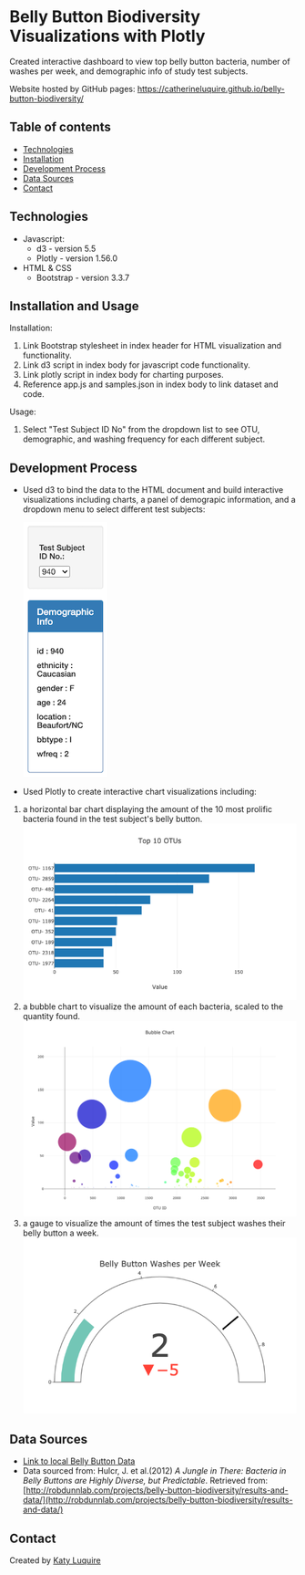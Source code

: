 # Belly Button Biodiversity Visualizations with Plotly

Created interactive dashboard to view top belly button bacteria, number of washes per week, and demographic info of study test subjects.

Website hosted by GitHub pages: https://catherineluquire.github.io/belly-button-biodiversity/

## Table of contents

* [Technologies](#technologies)
* [Installation](#installation)
* [Development Process](#development-process)
* [Data Sources](#data-sources)
* [Contact](#contact)

## Technologies

* Javascript:
  * d3 - version 5.5
  * Plotly - version 1.56.0
* HTML & CSS
  * Bootstrap - version 3.3.7

## Installation and Usage
Installation: 
1. Link Bootstrap stylesheet in index header for HTML visualization and functionality.
2. Link d3 script in index body for javascript code functionality.
3. Link plotly script in index body for charting purposes.
4. Reference app.js and samples.json in index body to link dataset and code. 

Usage:
1. Select "Test Subject ID No" from the dropdown list to see OTU, demographic, and washing frequency for each different subject. 

## Development Process

* Used d3 to bind the data to the HTML document and build interactive visualizations including charts, a panel of demograpic information, and a dropdown menu to select different test subjects:

  ![Dropdown Menu](images/dropdown_menu.png)
* Used Plotly to create interactive chart visualizations including: 
1. a horizontal bar chart displaying the amount of the 10 most prolific bacteria found in the test subject's belly button.
  ![Horizontal Bar Chart](images/horizontal_bar_chart.png)
2. a bubble chart to visualize the amount of each bacteria, scaled to the quantity found.
  ![Bubble Chart](images/bubble_plot.png)
3. a gauge to visualize the amount of times the test subject washes their belly button a week.
  ![Washing Gauge](images/washing_gauge.png)

## Data Sources
* [Link to local Belly Button Data](samples.json)
* Data sourced from: Hulcr, J. et al.(2012) _A Jungle in There: Bacteria in Belly Buttons are Highly Diverse, but Predictable_. Retrieved from: [http://robdunnlab.com/projects/belly-button-biodiversity/results-and-data/](http://robdunnlab.com/projects/belly-button-biodiversity/results-and-data/)

## Contact
Created by [Katy Luquire](https://github.com/CatherineLuquire)
